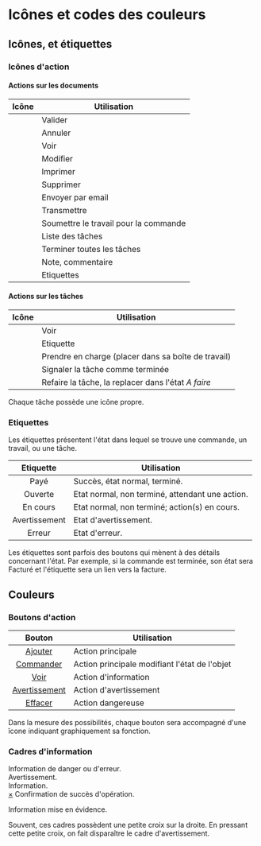 # Icônes et codes des couleurs


## Icônes, et étiquettes

### Icônes d'action

#### Actions sur les documents

Icône | Utilisation
:----:|-------------
<i class="glyphicon glyphicon-ok"></i> | Valider
<i class="glyphicon glyphicon-remove"></i> | Annuler
<i class="glyphicon glyphicon-eye-open"></i> | Voir
<i class="glyphicon glyphicon-pencil"></i> | Modifier
<i class="glyphicon glyphicon-print"></i> | Imprimer
<i class="glyphicon glyphicon-trash"></i> | Supprimer
<i class="glyphicon glyphicon-envelope"></i> | Envoyer par email
<i class="glyphicon glyphicon-send"></i> | Transmettre
<i class="glyphicon glyphicon-cog"></i> | Soumettre le travail pour la commande
<i class="glyphicon glyphicon-tasks"></i> | Liste des tâches
<i class="glyphicon glyphicon-play"></i> | Terminer toutes les tâches
<i class="glyphicon glyphicon-edit"></i> | Note, commentaire
<i class="glyphicon glyphicon-tags"></i> | Etiquettes



#### Actions sur les tâches

Icône | Utilisation
:----:|-------------
<i class="glyphicon glyphicon-eye-open"></i> | Voir
<i class="glyphicon glyphicon-tag"></i> | Etiquette
<i class="glyphicon glyphicon-inbox"></i> | Prendre en charge (placer dans sa boîte de travail)
<i class="glyphicon glyphicon-ok-sign"></i> | Signaler la tâche comme terminée
<i class="glyphicon glyphicon-remove"></i> | Refaire la tâche, la replacer dans l'état _A faire_


Chaque tâche possède une icône propre.


### Etiquettes

Les étiquettes présentent l'état dans lequel se trouve une commande, un travail, ou une tâche.

Etiquette | Utilisation
:--------:|-------------
<span class="label label-success">Payé</span> | Succès, état normal, terminé.
<span class="label label-primary">Ouverte</span> | Etat normal, non terminé, attendant une action.
<span class="label label-info">En cours</span> | Etat normal, non terminé; action(s) en cours.
<span class="label label-warning">Avertissement</span> | Etat d'avertissement.
<span class="label label-danger">Erreur</span> | Etat d'erreur.

Les étiquettes sont parfois des boutons qui mènent à des détails concernant l'état.
Par exemple, si la commande est terminée, son état sera <span class="label label-success">Facturé</span> et l'étiquette sera un lien vers la facture.

## Couleurs

### Boutons d'action


Bouton | Utilisation
:-----:| -------------
<a class="btn btn-primary" href="#" title="Ajouter"><i class="glyphicon glyphicon-plus"></i> Ajouter</a> | Action principale
<a class="btn btn-success" href="#" title="Commander"><i class="glyphicon glyphicon-ok"></i> Commander</a> | Action principale modifiant l'état de l'objet
<a class="btn btn-info" href="#" title="Voir"><i class="glyphicon glyphicon-eye-open"></i> Voir</a> | Action d'information
<a class="btn btn-warning" href="#" title="Avertissement"><i class="glyphicon glyphicon-warning-sign"></i> Avertissement</a> | Action d'avertissement
<a class="btn btn-danger" href="#" title="Effacer"><i class="glyphicon glyphicon-remove"></i> Effacer</a> | Action dangereuse


Dans la mesure des possibilités, chaque bouton sera accompagné d'une îcone indiquant graphiquement sa fonction.



### Cadres d'information

<div class="alert alert-danger">
Information de danger ou d'erreur.
</div>


<div class="alert alert-warning">
Avertissement.
</div>


<div class="alert alert-info">
Information.
</div>



<div class="alert alert-success">
<a href="#" class="close" data-dismiss="alert">&times;</a>
Confirmation de succès d'opération.
</div>



<div class="alert bg-primary">
<p>Information mise en évidence.</p>
</div>


Souvent, ces cadres possèdent une petite croix sur la droite.
En pressant cette petite croix, on fait disparaître le cadre d'avertissement.

